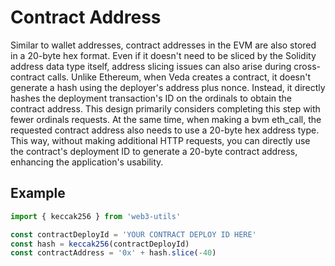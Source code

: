 # Contract Address

Similar to wallet addresses, contract addresses in the EVM are also stored in a 20-byte hex format. Even if it doesn't need to be sliced by the Solidity address data type itself, address slicing issues can also arise during cross-contract calls. Unlike Ethereum, when Veda creates a contract, it doesn't generate a hash using the deployer's address plus nonce. Instead, it directly hashes the deployment transaction's ID on the ordinals to obtain the contract address. This design primarily considers completing this step with fewer ordinals requests. At the same time, when making a bvm eth\_call, the requested contract address also needs to use a 20-byte hex address type. This way, without making additional HTTP requests, you can directly use the contract's deployment ID to generate a 20-byte contract address, enhancing the application's usability.

## Example

```typescript
import { keccak256 } from 'web3-utils'

const contractDeployId = 'YOUR CONTRACT DEPLOY ID HERE'
const hash = keccak256(contractDeployId)
const contractAddress = '0x' + hash.slice(-40)
```
